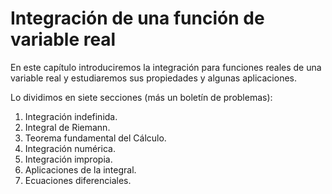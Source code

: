 # Integración de una función de variable real #

En este capítulo introduciremos la integración para funciones reales de una variable real y estudiaremos sus propiedades y algunas aplicaciones. 

Lo dividimos en siete secciones (más un boletín de problemas):

1. Integración indefinida.
2. Integral de Riemann.
3. Teorema fundamental del Cálculo.
4. Integración numérica.
5. Integración impropia.
6. Aplicaciones de la integral.
7. Ecuaciones diferenciales.
